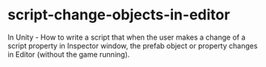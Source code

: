 # script-change-objects-in-editor
In Unity -  How to write a script that when the user makes a change of a script property in Inspector window, the prefab object or property changes in Editor (without the game running).
